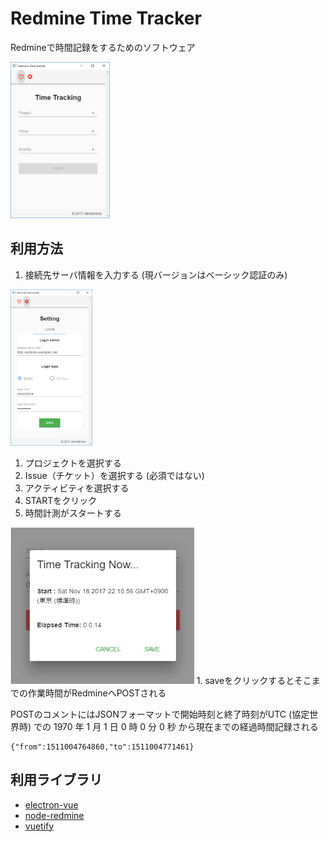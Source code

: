 # Redmine Time Tracker

Redmineで時間記録をするためのソフトウェア

<img src="asset/main-window.png" height="250px">

## 利用方法

1. 接続先サーバ情報を入力する (現バージョンはベーシック認証のみ)
<img src="asset/setting.png" height="250px">

1. プロジェクトを選択する
1. Issue（チケット）を選択する (必須ではない)
1. アクティビティを選択する
1. STARTをクリック
1. 時間計測がスタートする
<img src="asset/tracking.png" height="250px">
1. saveをクリックするとそこまでの作業時間がRedmineへPOSTされる

POSTのコメントにはJSONフォーマットで開始時刻と終了時刻がUTC (協定世界時) での 1970 年 1 月 1 日 0 時 0 分 0 秒 から現在までの経過時間記録される

```
{"from":1511004764860,"to":1511004771461}
```

## 利用ライブラリ

- [electron-vue](https://github.com/SimulatedGREG/electron-vue)
- [node-redmine](https://github.com/zanran/node-redmine)
- [vuetify](https://github.com/vuetifyjs/vuetify)